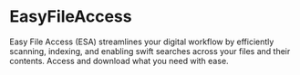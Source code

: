 # EasyFileAccess

Easy File Access (ESA) streamlines your digital workflow by efficiently scanning, indexing, and enabling swift searches across your files and their contents. Access and download what you need with ease.
